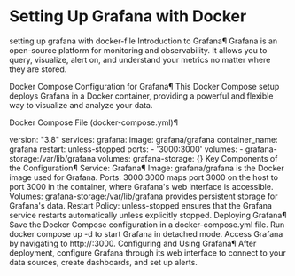 # Setting Up Grafana with Docker
setting up grafana with docker-file
Introduction to Grafana¶
Grafana is an open-source platform for monitoring and observability. It allows you to query, visualize, alert on, and understand your metrics no matter where they are stored.

Docker Compose Configuration for Grafana¶
This Docker Compose setup deploys Grafana in a Docker container, providing a powerful and flexible way to visualize and analyze your data.

Docker Compose File (docker-compose.yml)¶

version: "3.8"
services:
  grafana:
    image: grafana/grafana
    container_name: grafana
    restart: unless-stopped
    ports:
     - '3000:3000'
    volumes:
      - grafana-storage:/var/lib/grafana
volumes:
  grafana-storage: {}
Key Components of the Configuration¶
Service: Grafana¶
Image: grafana/grafana is the Docker image used for Grafana.
Ports:
3000:3000 maps port 3000 on the host to port 3000 in the container, where Grafana's web interface is accessible.
Volumes:
grafana-storage:/var/lib/grafana provides persistent storage for Grafana's data.
Restart Policy: unless-stopped ensures that the Grafana service restarts automatically unless explicitly stopped.
Deploying Grafana¶
Save the Docker Compose configuration in a docker-compose.yml file.
Run docker compose up -d to start Grafana in detached mode.
Access Grafana by navigating to http://<host-ip>:3000.
Configuring and Using Grafana¶
After deployment, configure Grafana through its web interface to connect to your data sources, create dashboards, and set up alerts.
